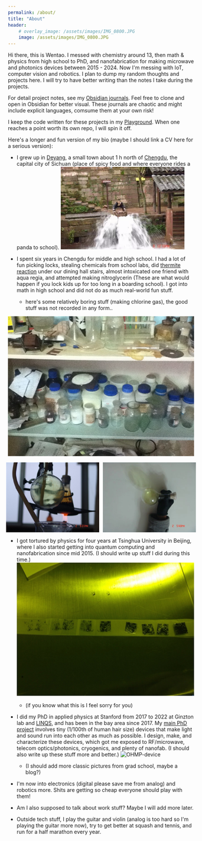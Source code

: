 ```yaml
---
permalink: /about/
title: "About"
header:
    # overlay_image: /assets/images/IMG_0800.JPG
    image: /assets/images/IMG_0800.JPG
---
```


Hi there, this is Wentao. I messed with chemistry around 13, then math & physics from high school to PhD, and nanofabrication for making microwave and photonics devices between 2015 - 2024. Now I'm messing with IoT, computer vision and robotics. I plan to dump my random thoughts and projects here. I will try to have better writing than the notes I take during the projects.

For detail project notes, see my [Obsidian journals](https://github.com/jwt625/Obsidian-Journals). Feel free to clone and open in Obsidian for better visual. These journals are chaotic and might include explicit languages, comsume them at your own risk!

I keep the code written for these projects in my [Playground](https://github.com/jwt625/PlayGround). When one reaches a point worth its own repo, I will spin it off.

Here's a longer and fun version of my bio (maybe I should link a CV here for a serious version):
- I grew up in [Deyang](https://en.wikipedia.org/wiki/Deyang), a small town about 1 h north of [Chengdu](https://en.wikipedia.org/wiki/Chengdu), the capital city of Sichuan (place of spicy food and where everyone rides a panda to school).
![me](/assets/images/ancient_history/IMG_0416.png)

- I spent six years in Chengdu for middle and high school. I had a lot of fun picking locks, stealing chemicals from school labs, did [thermite reaction](https://www.youtube.com/watch?v=1N50IjDB5Sk&ab_channel=RMSCVideo) under our dining hall stairs, almost intoxicated one friend with aqua regia, and attempted making nitroglycerin (These are what would happen if you lock kids up for too long in a boarding school). I got into math in high school and did not do as much real-world fun stuff.
    - here's some relatively boring stuff (making chlorine gas), the good stuff was not recorded in any form..

![Ancient History](/assets/images/ancient_history/GQQQ5TFa4AA0SAf.jpeg)

<div style="display: flex; justify-content: center; gap: 10px;">
    <img src="/assets/images/ancient_history/GQQPosoaUAAE4ae.jpeg" alt="Ancient History 1" width="50%">
    <img src="/assets/images/ancient_history/GQQPosmaQAAqzBB.jpeg" alt="Ancient History 2" width="50%">
</div>

- I got tortured by physics for four years at Tsinghua University in Beijing, where I also started getting into quantum computing and nanofabrication since mid 2015. (I should write up stuff I did during this time.)
![graphene exfoliation](/assets/images/ancient_history/graphene_exfoliation.jpeg)
    - (if you know what this is I feel sorry for you)

- I did my PhD in applied physics at Stanford from 2017 to 2022 at Ginzton lab and [LINQS](https://linqs.stanford.edu/), and has been in the bay area since 2017. My [main PhD project](https://purl.stanford.edu/mx877vv9870) involves tiny (1/100th of human hair size) devices that make light and sound run into each other as much as possible. I design, make, and characterize these devices, which got me exposed to RF/microwave, telecom optics/photonics, cryogenics, and plenty of nanofab. (I should also write up these stuff more and better.)
![OHMP-device](/assets/images/about/OHMP_device_IMG_1128.png)
    - (I should add more classic pictures from grad school, maybe a blog?)

- I'm now into electronics (digital please save me from analog) and robotics more. Shits are getting so cheap everyone should play with them!
- Am I also supposed to talk about work stuff? Maybe I will add more later.
- Outside tech stuff, I play the guitar and violin (analog is too hard so I'm playing the guitar more now), try to get better at squash and tennis, and run for a half marathon every year.
